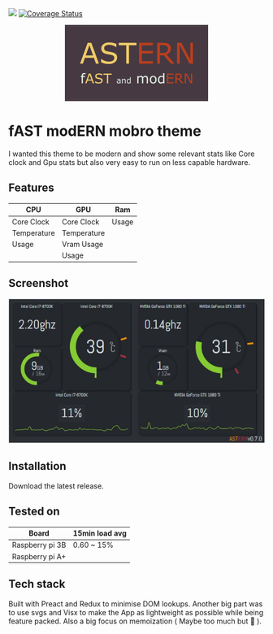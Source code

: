 ![](https://img.shields.io/travis/DBaker85/astern?style=flat-square) [![Coverage Status](https://img.shields.io/coveralls/github/DBaker85/astern?style=flat-square)](https://coveralls.io/github/DBaker85/astern?branch=main)

<p align="center"> 
    <img src="https://raw.githubusercontent.com/DBaker85/astern/main/src/docs/astern_logo.png" alt="astern logo">
 </p>

# fAST modERN mobro theme

I wanted this theme to be modern and show some relevant stats like Core clock and Gpu stats but also very easy to run on less capable hardware.

## Features

| CPU         | GPU         | Ram   |
| ----------- | ----------- | ----- |
| Core Clock  | Core Clock  | Usage |
| Temperature | Temperature |
| Usage       | Vram Usage  |
|             | Usage       |

## Screenshot

![astern screenshot](https://raw.githubusercontent.com/DBaker85/astern/main/src/docs/screenshot.jpg)

## Installation

Download the latest release.

## Tested on

| Board           | 15min load avg |
| --------------- | -------------- |
| Raspberry pi 3B | 0.60 ~ 15%     |
| Raspberry pi A+ |                |

## Tech stack

Built with Preact and Redux to minimise DOM lookups.
Another big part was to use svgs and Visx to make the App as lightweight as possible while being feature packed. Also a big focus on memoization ( Maybe too much but 🤷 ).
